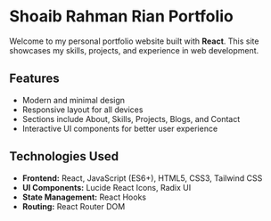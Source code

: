 # Shoaib Rahman Rian Portfolio

Welcome to my personal portfolio website built with **React**. This site showcases my skills, projects, and experience in web development.

## Features

- Modern and minimal design
- Responsive layout for all devices
- Sections include About, Skills, Projects, Blogs, and Contact
- Interactive UI components for better user experience

## Technologies Used

- **Frontend:** React, JavaScript (ES6+), HTML5, CSS3, Tailwind CSS
- **UI Components:** Lucide React Icons, Radix UI
- **State Management:** React Hooks
- **Routing:** React Router DOM
